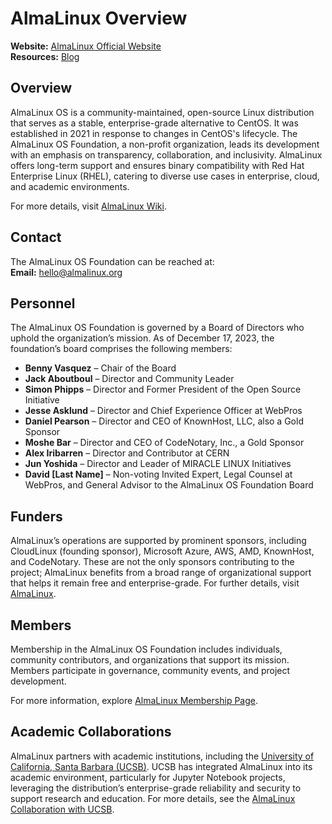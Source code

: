 # AlmaLinux Overview
**Website:** [AlmaLinux Official Website](https://almalinux.org/)  
**Resources:** [Blog](https://almalinux.org/blog/)

## Overview
AlmaLinux OS is a community-maintained, open-source Linux distribution that serves as a stable, enterprise-grade alternative to CentOS. It was established in 2021 in response to changes in CentOS's lifecycle. The AlmaLinux OS Foundation, a non-profit organization, leads its development with an emphasis on transparency, collaboration, and inclusivity. AlmaLinux offers long-term support and ensures binary compatibility with Red Hat Enterprise Linux (RHEL), catering to diverse use cases in enterprise, cloud, and academic environments.

For more details, visit [AlmaLinux Wiki](https://wiki.almalinux.org/).

## Contact
The AlmaLinux OS Foundation can be reached at:  
**Email:** hello@almalinux.org

## Personnel
The AlmaLinux OS Foundation is governed by a Board of Directors who uphold the organization’s mission. As of December 17, 2023, the foundation’s board comprises the following members:

- **Benny Vasquez** – Chair of the Board
- **Jack Aboutboul** – Director and Community Leader
- **Simon Phipps** – Director and Former President of the Open Source Initiative
- **Jesse Asklund** – Director and Chief Experience Officer at WebPros
- **Daniel Pearson** – Director and CEO of KnownHost, LLC, also a Gold Sponsor
- **Moshe Bar** – Director and CEO of CodeNotary, Inc., a Gold Sponsor
- **Alex Iribarren** – Director and Contributor at CERN
- **Jun Yoshida** – Director and Leader of MIRACLE LINUX Initiatives
- **David [Last Name]** – Non-voting Invited Expert, Legal Counsel at WebPros, and General Advisor to the AlmaLinux OS Foundation Board

## Funders
AlmaLinux’s operations are supported by prominent sponsors, including CloudLinux (founding sponsor), Microsoft Azure, AWS, AMD, KnownHost, and CodeNotary. These are not the only sponsors contributing to the project; AlmaLinux benefits from a broad range of organizational support that helps it remain free and enterprise-grade. For further details, visit [AlmaLinux](https://almalinux.org/).

## Members
Membership in the AlmaLinux OS Foundation includes individuals, community contributors, and organizations that support its mission. Members participate in governance, community events, and project development.

For more information, explore [AlmaLinux Membership Page](https://almalinux.org/members/).

## Academic Collaborations
AlmaLinux partners with academic institutions, including the [University of California, Santa Barbara (UCSB)](https://github.com/sustainers/academic-map/blob/main/universities/university-of-california-santa-barbara.md). UCSB has integrated AlmaLinux into its academic environment, particularly for Jupyter Notebook projects, leveraging the distribution’s enterprise-grade reliability and security to support research and education. For more details, see the [AlmaLinux Collaboration with UCSB](https://almalinux.org/blog/2023-09-26-almalinux-jupyter/).


